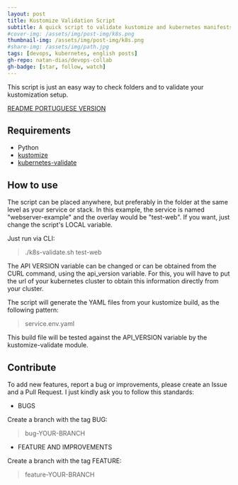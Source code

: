 ```yaml
---
layout: post
title: Kustomize Validation Script
subtitle: A quick script to validate kustomize and kubernetes manifests.
#cover-img: /assets/img/post-img/k8s.png
thumbnail-img: /assets/img/post-img/k8s.png
#share-img: /assets/img/path.jpg
tags: [devops, kubernetes, english posts]
gh-repo: natan-dias/devops-collab
gh-badge: [star, follow, watch]
---
```


This script is just an easy way to check folders and to validate your kustomization setup.

[README PORTUGUESE VERSION](https://github.com/natan-dias/devops-collab/tree/main/kustomize-validate/README_PT.md)


## Requirements

+ Python
+ [kustomize](https://kubectl.docs.kubernetes.io/installation/kustomize/binaries/)
+ [kubernetes-validate](https://github.com/willthames/kubernetes-validate)

## How to use

The script can be placed anywhere, but preferably in the folder at the same level as your service or stack. In this example, the service is named "webserver-example" and the overlay would be "test-web". If you want, just change the script's LOCAL variable.

Just run via CLI:

> ./k8s-validate.sh test-web


The API VERSION variable can be changed or can be obtained from the CURL command, using the api_version variable. For this, you will have to put the url of your kubernetes cluster to obtain this information directly from your cluster.

The script will generate the YAML files from your kustomize build, as the following pattern:

> service.env.yaml

This build file will be tested against the API_VERSION variable by the kustomize-validate module.

## Contribute

To add new features, report a bug or improvements, please create an Issue and a Pull Request. I just kindly ask you to follow this standards:

+ BUGS

Create a branch with the tag BUG:

> bug-YOUR-BRANCH

+ FEATURE AND IMPROVEMENTS

Create a branch with the tag FEATURE:

> feature-YOUR-BRANCH